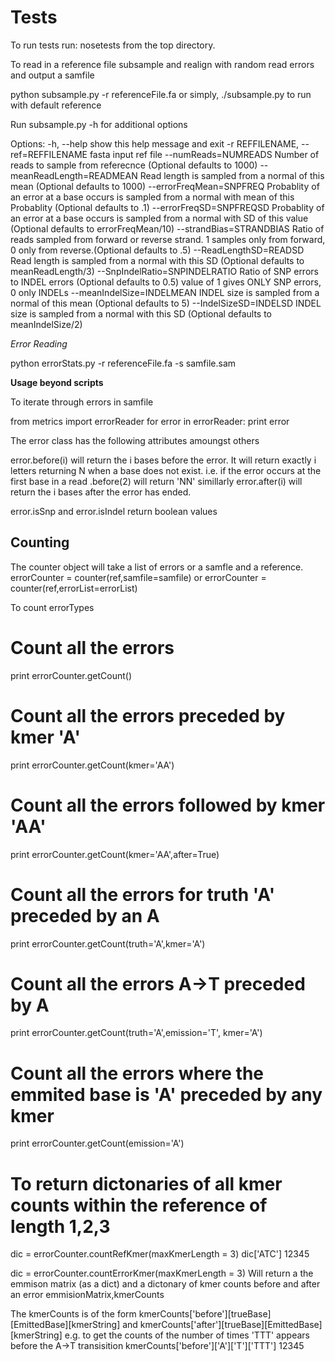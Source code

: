 # Tests #
To run tests run:
nosetests
from the top directory. 

To read in a reference file subsample and realign with random read errors and output a samfile

python subsample.py -r referenceFile.fa
or simply,
./subsample.py to run with default reference

Run subsample.py -h for additional options

Options:
  -h, --help            show this help message and exit
  -r REFFILENAME, --ref=REFFILENAME
                        fasta input ref file
  --numReads=NUMREADS   Number of reads to
                        sample from referecnce (Optional defaults to 1000)
  --meanReadLength=READMEAN
                        Read length is
                        sampled from a normal of this mean (Optional defaults
                        to
                        1000)
  --errorFreqMean=SNPFREQ
                        Probablity of an error
                        at a base occurs is sampled from a normal with mean
                        of this Probablity (Optional defaults to
                        .1)
  --errorFreqSD=SNPFREQSD
                        Probablity of an error
                        at a base occurs is sampled from a normal with SD
                        of this value (Optional defaults to
                        errorFreqMean/10)
  --strandBias=STRANDBIAS
                        Ratio of reads
                        sampled from forward or reverse strand. 1 samples only
                        from                                          forward,
                        0 only from reverse.(Optional defaults to .5)
  --ReadLengthSD=READSD
                        Read length is
                        sampled from a normal with this SD (Optional defaults
                        to
                        meanReadLength/3)
  --SnpIndelRatio=SNPINDELRATIO
                        Ratio of SNP
                        errors to INDEL errors (Optional defaults to 0.5)
                        value of 1 gives ONLY SNP errors, 0 only INDELs
  --meanIndelSize=INDELMEAN
                        INDEL size is
                        sampled from a normal of this mean (Optional defaults
                        to                                                  5)
  --IndelSizeSD=INDELSD
                        INDEL size is
                        sampled from a normal with this SD (Optional defaults
                        to
                        meanIndelSize/2)


*Error Reading*


python errorStats.py -r referenceFile.fa -s samfile.sam

**Usage beyond scripts**

To iterate through errors in samfile

from metrics import errorReader
for error in errorReader:
	print error

The error class has the following attributes amoungst others

error.before(i) will return the i bases before the error. It will return exactly
i letters returning N when a base does not exist.
i.e. if the error occurs at the first base in a read .before(2) will return 'NN'
simillarly error.after(i) will return the i bases after the error has ended.

error.isSnp and error.isIndel return boolean values


## Counting  ##

The counter object will take a list of errors or a samfle and a reference.
errorCounter = counter(ref,samfile=samfile)
or
errorCounter = counter(ref,errorList=errorList)

To count errorTypes
# Count all the errors    
print errorCounter.getCount()

#  Count all the errors preceded by kmer 'A'
print errorCounter.getCount(kmer='AA')

#  Count all the errors followed by kmer 'AA'
print errorCounter.getCount(kmer='AA',after=True)

#    Count all the errors for truth 'A' preceded by an A
 print errorCounter.getCount(truth='A',kmer='A')

#    Count all the errors A->T preceded by A
 print errorCounter.getCount(truth='A',emission='T', kmer='A')

#  Count all the errors where the emmited base is 'A' preceded by any kmer
   print errorCounter.getCount(emission='A')

# To return dictonaries of all kmer counts within the reference of length 1,2,3
dic = errorCounter.countRefKmer(maxKmerLength = 3)
dic['ATC']
12345

dic = errorCounter.countErrorKmer(maxKmerLength = 3)
Will return a the emmison matrix (as a dict) and a dictonary of kmer counts before and after an error
emmisionMatrix,kmerCounts

The kmerCounts is of the form 
kmerCounts['before'][trueBase][EmittedBase][kmerString] and
kmerCounts['after'][trueBase][EmittedBase][kmerString]
e.g. to get the counts of the number of times 'TTT' appears before the A->T transisition
kmerCounts['before']['A']['T']['TTT']
12345







